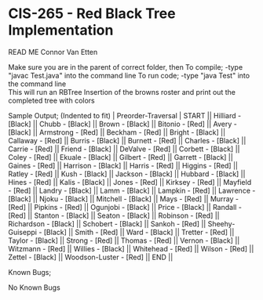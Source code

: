 # CIS-265 - Red Black Tree Implementation

READ ME
Connor Van Etten 

Make sure you are in the parent of correct folder, then
To compile;
-type "javac Test.java" into the command line
To run code;
-type "java Test" into the command line  
This will run an RBTree Insertion of the browns roster and print out the completed tree with colors


Sample Output; (Indented to fit)
| Preorder-Traversal | START || Hilliard - [Black] || Chubb - [Black] || Brown - [Black]
|| Bitonio - [Red] || Avery - [Black] || Armstrong - [Red] || Beckham - [Red] || Bright - [Black]
|| Callaway - [Red] || Burris - [Black] || Burnett - [Red] || Charles - [Black] || Carrie - [Red]
|| Friend - [Black] || DeValve - [Red] || Corbett - [Black] || Coley - [Red] || Ekuale - [Black]
|| Gilbert - [Red] || Garrett - [Black] || Gaines - [Red] || Harrison - [Black] || Harris - [Red]
|| Higgins - [Red] || Ratley - [Red] || Kush - [Black] || Jackson - [Black] || Hubbard - [Black]
|| Hines - [Red] || Kalis - [Black] || Jones - [Red] || Kirksey - [Red] || Mayfield - [Red]
|| Landry - [Black] || Lamm - [Black] || Lampkin - [Red] || Lawrence - [Black] || Njoku - [Black]
|| Mitchell - [Black] || Mays - [Red] || Murray - [Red] || Pipkins - [Red] || Ogunjobi - [Black]
|| Price - [Black] || Randall - [Red] || Stanton - [Black] || Seaton - [Black] || Robinson - [Red]
|| Richardson - [Black] || Schobert - [Black] || Sankoh - [Red] || Sheehy-Guiseppi - [Black]
|| Smith - [Red] || Ward - [Black] || Tretter - [Red] || Taylor - [Black] || Strong - [Red]
|| Thomas - [Red] || Vernon - [Black] || Witzmann - [Red] || Willies - [Black] || Whitehead - [Red]
|| Wilson - [Red] || Zettel - [Black] || Woodson-Luster - [Red] || END ||

Known Bugs;

No Known Bugs 
